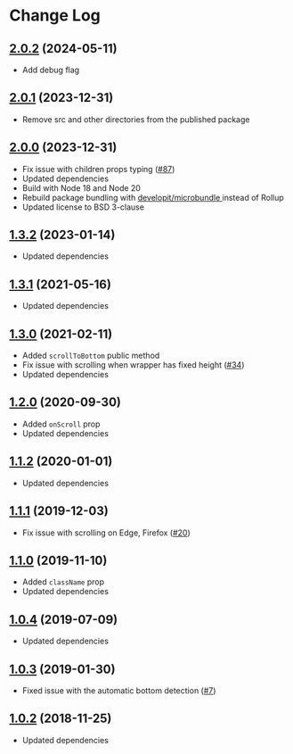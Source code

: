 # Change Log

<a name="2.0.0"></a>
## [2.0.2](https://github.com/dizco/react-scrollable-feed/compare/v2.0.1...v2.0.2) (2024-05-11)
* Add debug flag

<a name="2.0.0"></a>
## [2.0.1](https://github.com/dizco/react-scrollable-feed/compare/v2.0.0...v2.0.1) (2023-12-31)
* Remove src and other directories from the published package

<a name="2.0.0"></a>
## [2.0.0](https://github.com/dizco/react-scrollable-feed/compare/v1.3.2...v2.0.0) (2023-12-31)
* Fix issue with children props typing ([#87](https://github.com/dizco/react-scrollable-feed/issues/87))
* Updated dependencies
* Build with Node 18 and Node 20
* Rebuild package bundling with [developit/microbundle ](https://github.com/developit/microbundle) instead of Rollup
* Updated license to BSD 3-clause

<a name="1.3.2"></a>
## [1.3.2](https://github.com/dizco/react-scrollable-feed/compare/v1.3.1...v1.3.2) (2023-01-14)
* Updated dependencies

<a name="1.3.1"></a>
## [1.3.1](https://github.com/dizco/react-scrollable-feed/compare/v1.3.0...v1.3.1) (2021-05-16)
* Updated dependencies

<a name="1.3.0"></a>
## [1.3.0](https://github.com/dizco/react-scrollable-feed/compare/v1.2.0...v1.3.0) (2021-02-11)
* Added `scrollToBottom` public method
* Fix issue with scrolling when wrapper has fixed height ([#34](https://github.com/dizco/react-scrollable-feed/issues/34))
* Updated dependencies

<a name="1.2.0"></a>
## [1.2.0](https://github.com/dizco/react-scrollable-feed/compare/v1.1.2...v1.2.0) (2020-09-30)
* Added `onScroll` prop
* Updated dependencies

<a name="1.1.2"></a>
## [1.1.2](https://github.com/dizco/react-scrollable-feed/compare/v1.1.1...v1.1.2) (2020-01-01)
* Updated dependencies

<a name="1.1.1"></a>
## [1.1.1](https://github.com/dizco/react-scrollable-feed/compare/v1.1.0...v1.1.1) (2019-12-03)
* Fix issue with scrolling on Edge, Firefox ([#20](https://github.com/dizco/react-scrollable-feed/issues/20))

<a name="1.1.0"></a>
## [1.1.0](https://github.com/dizco/react-scrollable-feed/compare/v1.0.4...v1.1.0) (2019-11-10)
* Added `className` prop
* Updated dependencies

<a name="1.0.4"></a>
## [1.0.4](https://github.com/dizco/react-scrollable-feed/compare/v1.0.3...v1.0.4) (2019-07-09)
* Updated dependencies

<a name="1.0.3"></a>
## [1.0.3](https://github.com/dizco/react-scrollable-feed/compare/v1.0.2...v1.0.3) (2019-01-30)
* Fixed issue with the automatic bottom detection ([#7](https://github.com/dizco/react-scrollable-feed/issues/7))

<a name="1.0.2"></a>
## [1.0.2](https://github.com/dizco/react-scrollable-feed/compare/v1.0.1...v1.0.2) (2018-11-25)
* Updated dependencies
